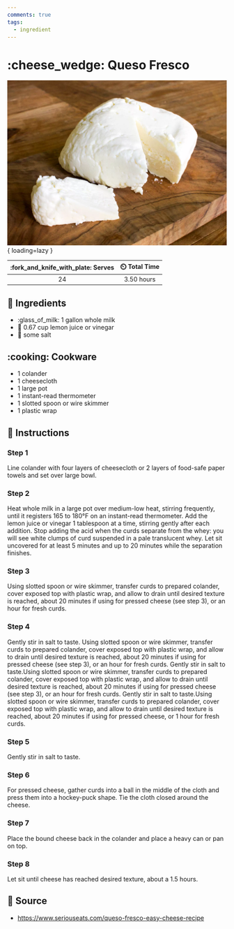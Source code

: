 ```yaml
---
comments: true
tags:
  - ingredient
---
```

# :cheese_wedge: Queso Fresco

![Queso Fresco][1]{ loading=lazy }

| :fork_and_knife_with_plate: Serves | :timer_clock: Total Time |
|:----------------------------------:|:-----------------------: |
| 24 | 3.50 hours |

## :salt: Ingredients

- :glass_of_milk: 1 gallon whole milk
- :lemon: 0.67 cup lemon juice or vinegar
- :salt: some salt

## :cooking: Cookware

- 1 colander
- 1 cheesecloth
- 1 large pot
- 1 instant-read thermometer
- 1 slotted spoon or wire skimmer
- 1 plastic wrap

## :pencil: Instructions

### Step 1

Line colander with four layers of cheesecloth or 2 layers of food-safe paper towels and set over large bowl.

### Step 2

Heat whole milk in a large pot over medium-low heat, stirring frequently, until it registers 165 to 180°F on an
instant-read thermometer. Add the lemon juice or vinegar 1 tablespoon at a time, stirring gently after each addition.
Stop adding the acid when the curds separate from the whey: you will see white clumps of curd suspended in a pale
translucent whey. Let sit uncovered for at least 5 minutes and up to 20 minutes while the separation finishes.

### Step 3

Using slotted spoon or wire skimmer, transfer curds to prepared colander, cover exposed top with plastic wrap, and allow
to drain until desired texture is reached, about 20 minutes if using for pressed cheese (see step 3), or an hour for
fresh curds.

### Step 4

Gently stir in salt to taste. Using slotted spoon or wire skimmer, transfer curds to prepared colander, cover exposed
top with plastic wrap, and allow to drain until desired texture is reached, about 20 minutes if using for pressed cheese
(see step 3), or an hour for fresh curds. Gently stir in salt to taste.Using slotted spoon or wire skimmer, transfer
curds to prepared colander, cover exposed top with plastic wrap, and allow to drain until desired texture is reached,
about 20 minutes if using for pressed cheese (see step 3), or an hour for fresh curds. Gently stir in salt to
taste.Using slotted spoon or wire skimmer, transfer curds to prepared colander, cover exposed top with plastic wrap, and
allow to drain until desired texture is reached, about 20 minutes if using for pressed cheese, or 1 hour for fresh
curds.

### Step 5

Gently stir in salt to taste.

### Step 6

For pressed cheese, gather curds into a ball in the middle of the cloth and press them into a hockey-puck shape. Tie the
cloth closed around the cheese.

### Step 7

Place the bound cheese back in the colander and place a heavy can or pan on top.

### Step 8

Let sit until cheese has reached desired texture, about a 1.5 hours.

## :link: Source

- <https://www.seriouseats.com/queso-fresco-easy-cheese-recipe>

[1]: <../assets/images/queso-fresco.png>

